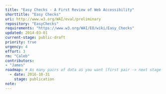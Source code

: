 ```yaml
---
title: "Easy Checks - A First Review of Web Accessibility"
shorttitle: "Easy Checks"
uri: http://www.w3.org/WAI/eval/preliminary
repository: "EasyChecks"
requirements: "https://www.w3.org/WAI/EO/wiki/Easy_Checks"
updated: 2014-03-01
current-stage: public-draft
priority: true
urgency: 4
effort: 3
rm: "Caleb"
contributors:
- "James"
roadmap: # As many pairs of data as you want (first pair -> next stage in the tool)
  - date: 2016-10-31
    stage: publication
note:
---
```

